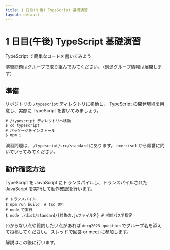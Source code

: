 ```yaml
---
title: 1 日目(午後) TypeScript 基礎演習
layout: default
---
```


# 1 日目(午後) TypeScript 基礎演習

TypeScript で簡単なコードを書いてみよう

演習問題はグループで取り組んでみてください。（別途グループ情報は展開します）

## 準備

リポジトリの `/typescript` ディレクトリに移動し、 TypeScript の開発環境を用意し、実際に TypeScript を書いてみましょう。

```shell
# /typescript ディレクトリへ移動
$ cd typescript
# パッケージをインストール
$ npm i
```

演習問題は、 `/typescript/src/standard` にあります。
`exercise1` から順番に問いていってみてください。

## 動作確認方法

TypeScript を JavaScript にトランスパイルし、トランスパイルされた JavaScript を実行して動作確認を行います。

```shell
# トランスパイル
$ npm run build  # tsc 実行
# node で実行
$ node ./dist/standard/{対象の.jsファイル名} # 相対パスで指定
```

わからない点や質問したい点があれば `#ncg2023-question` でグループ名を添えて投稿してください。
スレッドで回答 or meet に参加します。

解説はこの後に行います。
